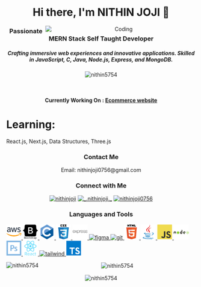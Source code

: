 <h1 align="center">Hi there, I'm NITHIN JOJI 👋</h1>

<p align="center">
  <img align="right" alt="Coding" width="400" src="https://cdn.dribbble.com/users/1162077/screenshots/3848914/programmer.gif">
</p>

<h3 align="center">Passionate MERN Stack Self Taught Developer</h3>

<h5 align="center">Crafting immersive web experiences and innovative applications. Skilled in JavaScript, C, Java, Node.js, Express, and MongoDB.</h5>

<p align="center">
  <img src="https://komarev.com/ghpvc/?username=nithin5754&label=Profile%20views&color=0e75b6&style=flat" alt="nithin5754">
</p>

<p align="center">
  <a href="https://twitter.com/" target="_blank">
    <img src="https://img.shields.io/twitter/follow/?logo=twitter&style=for-the-badge" alt="">
  </a>
</p>



<h4 align="center"> 
Currently Working On : <a href="https://mywatchie.shop">Ecommerce website</a>
</h4>



<p align="center"> 
<h1>Learning:</h1> React.js, Next.js, Data Structures, Three.js
</p>

<h3 align="center">Contact Me</h3>

<p align="center"> 
  Email: nithinjoji0756@gmail.com
</p>

<h3 align="center">Connect with Me</h3>

<p align="center">
  <a href="https://fb.com/nithinjoji" target="_blank"><img src="https://raw.githubusercontent.com/rahuldkjain/github-profile-readme-generator/master/src/images/icons/Social/facebook.svg" alt="nithinjoji" height="30" width="40"></a>
  <a href="https://instagram.com/_.nithinjoji._" target="_blank"><img src="https://raw.githubusercontent.com/rahuldkjain/github-profile-readme-generator/master/src/images/icons/Social/instagram.svg" alt="_.nithinjoji._" height="30" width="40"></a>
  <a href="https://www.leetcode.com/nithinjoji0756" target="_blank"><img src="https://raw.githubusercontent.com/rahuldkjain/github-profile-readme-generator/master/src/images/icons/Social/leet-code.svg" alt="nithinjoji0756" height="30" width="40"></a>
</p>

<h3 align="center">Languages and Tools</h3>

<p align="center">
<p align="left"> <a href="https://aws.amazon.com" target="_blank" rel="noreferrer"> <img src="https://raw.githubusercontent.com/devicons/devicon/master/icons/amazonwebservices/amazonwebservices-original-wordmark.svg" alt="aws" width="40" height="40"/> </a> <a href="https://getbootstrap.com" target="_blank" rel="noreferrer"> <img src="https://raw.githubusercontent.com/devicons/devicon/master/icons/bootstrap/bootstrap-plain-wordmark.svg" alt="bootstrap" width="40" height="40"/> </a> <a href="https://www.cprogramming.com/" target="_blank" rel="noreferrer"> <img src="https://raw.githubusercontent.com/devicons/devicon/master/icons/c/c-original.svg" alt="c" width="40" height="40"/> </a> <a href="https://www.w3schools.com/css/" target="_blank" rel="noreferrer"> <img src="https://raw.githubusercontent.com/devicons/devicon/master/icons/css3/css3-original-wordmark.svg" alt="css3" width="40" height="40"/> </a> <a href="https://expressjs.com" target="_blank" rel="noreferrer"> <img src="https://raw.githubusercontent.com/devicons/devicon/master/icons/express/express-original-wordmark.svg" alt="express" width="40" height="40"/> </a> <a href="https://www.figma.com/" target="_blank" rel="noreferrer"> <img src="https://www.vectorlogo.zone/logos/figma/figma-icon.svg" alt="figma" width="40" height="40"/> </a> <a href="https://git-scm.com/" target="_blank" rel="noreferrer"> <img src="https://www.vectorlogo.zone/logos/git-scm/git-scm-icon.svg" alt="git" width="40" height="40"/> </a> <a href="https://www.w3.org/html/" target="_blank" rel="noreferrer"> <img src="https://raw.githubusercontent.com/devicons/devicon/master/icons/html5/html5-original-wordmark.svg" alt="html5" width="40" height="40"/> </a> <a href="https://www.java.com" target="_blank" rel="noreferrer"> <img src="https://raw.githubusercontent.com/devicons/devicon/master/icons/java/java-original.svg" alt="java" width="40" height="40"/> </a> <a href="https://developer.mozilla.org/en-US/docs/Web/JavaScript" target="_blank" rel="noreferrer"> <img src="https://raw.githubusercontent.com/devicons/devicon/master/icons/javascript/javascript-original.svg" alt="javascript" width="40" height="40"/> </a> <a href="https://nodejs.org" target="_blank" rel="noreferrer"> <img src="https://raw.githubusercontent.com/devicons/devicon/master/icons/nodejs/nodejs-original-wordmark.svg" alt="nodejs" width="40" height="40"/> </a> <a href="https://www.photoshop.com/en" target="_blank" rel="noreferrer"> <img src="https://raw.githubusercontent.com/devicons/devicon/master/icons/photoshop/photoshop-line.svg" alt="photoshop" width="40" height="40"/> </a> <a href="https://reactjs.org/" target="_blank" rel="noreferrer"> <img src="https://raw.githubusercontent.com/devicons/devicon/master/icons/react/react-original-wordmark.svg" alt="react" width="40" height="40"/> </a> <a href="https://tailwindcss.com/" target="_blank" rel="noreferrer"> <img src="https://www.vectorlogo.zone/logos/tailwindcss/tailwindcss-icon.svg" alt="tailwind" width="40" height="40"/> </a> <a href="https://www.typescriptlang.org/" target="_blank" rel="noreferrer"> <img src="https://raw.githubusercontent.com/devicons/devicon/master/icons/typescript/typescript-original.svg" alt="typescript" width="40" height="40"/> </a> </p>
</p>

<p align="center">
  <img align="left" src="https://github-readme-stats.vercel.app/api/top-langs?username=nithin5754&show_icons=true&locale=en&layout=compact" alt="nithin5754">
</p>

<p align="center">
  <img align="center" src="https://github-readme-stats.vercel.app/api?username=nithin5754&show_icons=true&locale=en" alt="nithin5754">
</p>

<p align="center">
  <img align="center" src="https://github-readme-streak-stats.herokuapp.com/?user=nithin5754" alt="nithin5754">
</p>

